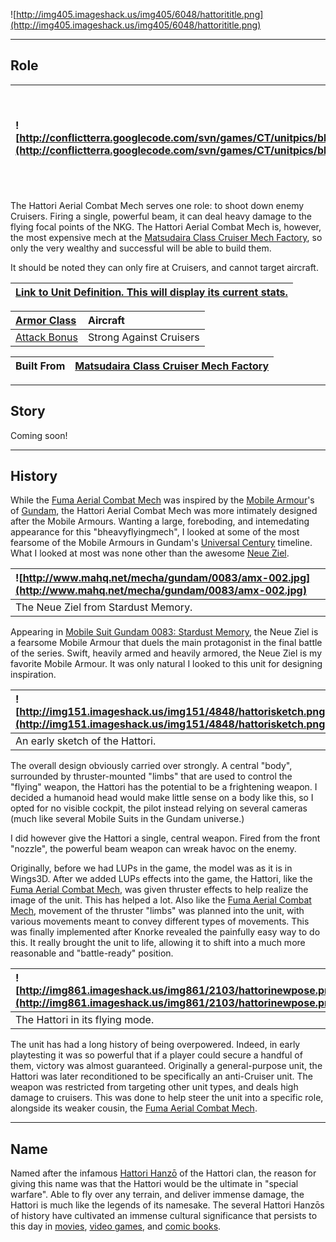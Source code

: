 ![http://img405.imageshack.us/img405/6048/hattorititle.png](http://img405.imageshack.us/img405/6048/hattorititle.png)


---


## Role ##

|![http://conflictterra.googlecode.com/svn/games/CT/unitpics/bheavyflyingmech.png](http://conflictterra.googlecode.com/svn/games/CT/unitpics/bheavyflyingmech.png)|Fires a powerful beam to deal heavy damage to Cruisers.|
|:----------------------------------------------------------------------------------------------------------------------------------------------------------------|:------------------------------------------------------|

The Hattori Aerial Combat Mech serves one role:  to shoot down enemy Cruisers.  Firing a single, powerful beam, it can deal heavy damage to the flying focal points of the NKG.  The Hattori Aerial Combat Mech is, however, the most expensive mech at the [Matsudaira Class Cruiser Mech Factory](http://code.google.com/p/conflictterra/wiki/NKGMatsudairaClassCruiser), so only the very wealthy and successful will be able to build them.

It should be noted they can only fire at Cruisers, and cannot target aircraft.

|[Link to Unit Definition.  This will display its current stats.](http://code.google.com/p/conflictterra/source/browse/games/CT/units/bheavyflyingmech.lua)|
|:---------------------------------------------------------------------------------------------------------------------------------------------------------|

|[Armor Class](http://code.google.com/p/conflictterra/wiki/ArmorSystem)|Aircraft|
|:---------------------------------------------------------------------|:-------|
|[Attack Bonus](http://code.google.com/p/conflictterra/wiki/ArmorSystem)|Strong Against Cruisers|

|Built From|[Matsudaira Class Cruiser Mech Factory](http://code.google.com/p/conflictterra/wiki/NKGMatsudairaClassCruiser)|
|:---------|:-------------------------------------------------------------------------------------------------------------|


---


## Story ##
Coming soon!


---


## History ##
While the [Fuma Aerial Combat Mech](http://code.google.com/p/conflictterra/wiki/NKGFumaAerialCombatMech) was inspired by the [Mobile Armour](http://en.wikipedia.org/wiki/Mobile_armour#Mobile_armour)'s of [Gundam](http://en.wikipedia.org/wiki/Gundam), the Hattori Aerial Combat Mech was more intimately designed after the Mobile Armours.  Wanting a large, foreboding, and intemedating appearance for this "bheavyflyingmech", I looked at some of the most fearsome of the Mobile Armours in Gundam's [Universal Century](http://en.wikipedia.org/wiki/Universal_Century) timeline.  What I looked at most was none other than the awesome [Neue Ziel](http://en.wikipedia.org/wiki/AMA-002_Neue_Ziel#AMA-002_.28AMA-X2.2C_AMX-002.29_Neue_Ziel).

|![http://www.mahq.net/mecha/gundam/0083/amx-002.jpg](http://www.mahq.net/mecha/gundam/0083/amx-002.jpg)|
|:------------------------------------------------------------------------------------------------------|
|The Neue Ziel from Stardust Memory.|

Appearing in [Mobile Suit Gundam 0083: Stardust Memory](http://en.wikipedia.org/wiki/Stardust_Memory), the Neue Ziel is a fearsome Mobile Armour that duels the main protagonist in the final battle of the series.  Swift, heavily armed and heavily armored, the Neue Ziel is my favorite Mobile Armour.  It was only natural I looked to this unit for designing inspiration.

|![http://img151.imageshack.us/img151/4848/hattorisketch.png](http://img151.imageshack.us/img151/4848/hattorisketch.png)|
|:----------------------------------------------------------------------------------------------------------------------|
|An early sketch of the Hattori.|

The overall design obviously carried over strongly.  A central "body", surrounded by thruster-mounted "limbs" that are used to control the "flying" weapon, the Hattori has the potential to be a frightening weapon.  I decided a humanoid head would make little sense on a body like this, so I opted for no visible cockpit, the pilot instead relying on several cameras (much like several Mobile Suits in the Gundam universe.)

I did however give the Hattori a single, central weapon.  Fired from the front "nozzle", the powerful beam weapon can wreak havoc on the enemy.

Originally, before we had LUPs in the game, the model was as it is in Wings3D.  After we added LUPs effects into the game, the Hattori, like the [Fuma Aerial Combat Mech](http://code.google.com/p/conflictterra/wiki/NKGFumaAerialCombatMech), was given thruster effects to help realize the image of the unit.  This has helped a lot.  Also like the [Fuma Aerial Combat Mech](http://code.google.com/p/conflictterra/wiki/NKGFumaAerialCombatMech), movement of the thruster "limbs" was planned into the unit, with various movements meant to convey different types of movements.  This was finally implemented after Knorke revealed the painfully easy way to do this.  It really brought the unit to life, allowing it to shift into a much more reasonable and "battle-ready" position.

|![http://img861.imageshack.us/img861/2103/hattorinewpose.png](http://img861.imageshack.us/img861/2103/hattorinewpose.png)|
|:------------------------------------------------------------------------------------------------------------------------|
|The Hattori in its flying mode.|

The unit has had a long history of being overpowered.  Indeed, in early playtesting it was so powerful that if a player could secure a handful of them, victory was almost guaranteed.  Originally a general-purpose unit, the Hattori was later reconditioned to be specifically an anti-Cruiser unit.  The weapon was restricted from targeting other unit types, and deals high damage to cruisers.  This was done to help steer the unit into a specific role, alongside its weaker cousin, the [Fuma Aerial Combat Mech](http://code.google.com/p/conflictterra/wiki/NKGFumaAerialCombatMech).


---


## Name ##
Named after the infamous [Hattori Hanzō](http://en.wikipedia.org/wiki/Hattori_Hanzō) of the Hattori clan, the reason for giving this name was that the Hattori would be the ultimate in "special warfare".  Able to fly over any terrain, and deliver immense damage, the Hattori is much like the legends of its namesake.  The several Hattori Hanzōs of history have cultivated an immense cultural significance that persists to this day in [movies](http://en.wikipedia.org/wiki/Hattori_Hanzo_(Kill_Bill)), [video games](http://en.wikipedia.org/wiki/List_of_Samurai_Shodown_characters#Hanzo_Hattori), and [comic books](http://en.wikipedia.org/wiki/Path_of_the_Assassin).